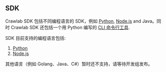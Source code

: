 ## SDK

Crawlab SDK 包括不同编程语言的 SDK，例如 [Python](./Python.md), [Node.js](./Nodejs.md) and Java。同时 Crawlab SDK 还包括一个用 Python 编写的 [CLI 命令行工具](./CLI.md).

SDK 目前支持的编程语言包括:
1. [Python](./Python.md)
2. [Node.js](./Nodejs.md)

其他语言（例如 Golang、Java、C#）暂时还不支持，请等待开发组发布。


